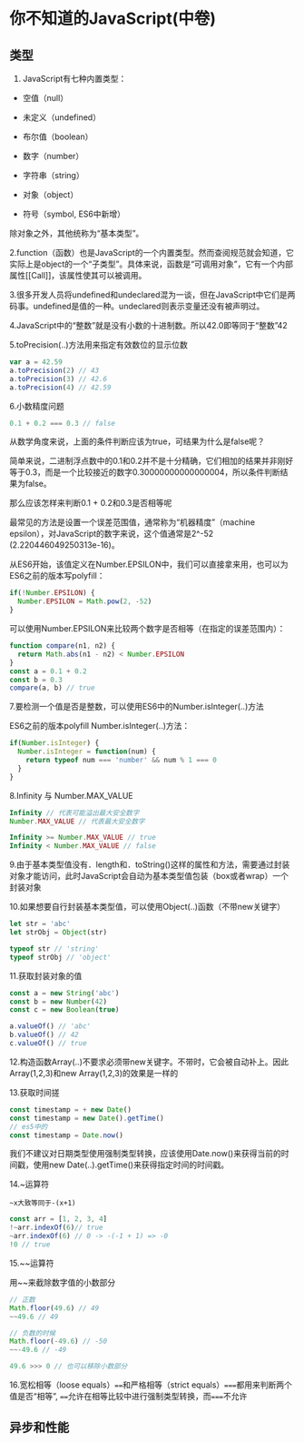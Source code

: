 # 你不知道的JavaScript(中卷)
## 类型

1. JavaScript有七种内置类型：

- 空值（null）

- 未定义（undefined）

- 布尔值（boolean）

- 数字（number）

- 字符串（string）

- 对象（object）

- 符号（symbol, ES6中新增）

除对象之外，其他统称为“基本类型”。



2.function（函数）也是JavaScript的一个内置类型。然而查阅规范就会知道，它实际上是object的一个“子类型”。具体来说，函数是“可调用对象”，它有一个内部属性[[Call]]，该属性使其可以被调用。

3.很多开发人员将undefined和undeclared混为一谈，但在JavaScript中它们是两码事。undefined是值的一种。undeclared则表示变量还没有被声明过。

4.JavaScript中的“整数”就是没有小数的十进制数。所以42.0即等同于“整数”42

5.toPrecision(..)方法用来指定有效数位的显示位数

```js
var a = 42.59
a.toPrecision(2) // 43
a.toPrecision(3) // 42.6
a.toPrecision(4) // 42.59
```

6.小数精度问题

```js
0.1 + 0.2 === 0.3 // false
```

从数学角度来说，上面的条件判断应该为true，可结果为什么是false呢？

简单来说，二进制浮点数中的0.1和0.2并不是十分精确，它们相加的结果并非刚好等于0.3，而是一个比较接近的数字0.30000000000000004，所以条件判断结果为false。

那么应该怎样来判断0.1 + 0.2和0.3是否相等呢

最常见的方法是设置一个误差范围值，通常称为“机器精度”（machine epsilon），对JavaScript的数字来说，这个值通常是2^-52 (2.220446049250313e-16)。

从ES6开始，该值定义在Number.EPSILON中，我们可以直接拿来用，也可以为ES6之前的版本写polyfill：

```js
if(!Number.EPSILON) {
  Number.EPSILON = Math.pow(2, -52)
}
```

可以使用Number.EPSILON来比较两个数字是否相等（在指定的误差范围内）：

```js
function compare(n1, n2) {
  return Math.abs(n1 - n2) < Number.EPSILON
}
const a = 0.1 + 0.2
const b = 0.3
compare(a, b) // true
```

7.要检测一个值是否是整数，可以使用ES6中的Number.isInteger(..)方法

ES6之前的版本polyfill Number.isInteger(..)方法：

```js
if(Number.isInteger) {
  Number.isInteger = function(num) {
    return typeof num === 'number' && num % 1 === 0
  }
}
```

8.Infinity 与 Number.MAX_VALUE

```js
Infinity // 代表可能溢出最大安全数字
Number.MAX_VALUE // 代表最大安全数字

Infinity >= Number.MAX_VALUE // true
Infinity < Number.MAX_VALUE // false
```

9.由于基本类型值没有．length和．toString()这样的属性和方法，需要通过封装对象才能访问，此时JavaScript会自动为基本类型值包装（box或者wrap）一个封装对象

10.如果想要自行封装基本类型值，可以使用Object(..)函数（不带new关键字）

```js
let str = 'abc'
let strObj = Object(str)

typeof str // 'string'
typeof strObj // 'object'
```

11.获取封装对象的值

```js
const a = new String('abc')
const b = new Number(42)
const c = new Boolean(true)

a.valueOf() // 'abc'
b.valueOf() // 42
c.valueOf() // true
```

12.构造函数Array(..)不要求必须带new关键字。不带时，它会被自动补上。因此Array(1,2,3)和new Array(1,2,3)的效果是一样的

13.获取时间搓

```js
const timestamp = + new Date()
const timestamp = new Date().getTime()
// es5中的
const timestamp = Date.now()
```

我们不建议对日期类型使用强制类型转换，应该使用Date.now()来获得当前的时间戳，使用new Date(..).getTime()来获得指定时间的时间戳。

14.~运算符

`~x大致等同于-(x+1)`

```js
const arr = [1, 2, 3, 4]
!~arr.indexOf(6)// true
~arr.indexOf(6) // 0 -> -(-1 + 1) => -0
!0 // true
```

15.~~运算符

用~~来截除数字值的小数部分

```js
// 正数
Math.floor(49.6) // 49
~~49.6 // 49

// 负数的时候
Math.floor(-49.6) // -50
~~-49.6 // -49
```

```js
49.6 >>> 0 // 也可以移除小数部分
```

16.宽松相等（loose equals）`==`和严格相等（strict equals）`===`都用来判断两个值是否“相等”, `==`允许在相等比较中进行强制类型转换，而`===`不允许

## 异步和性能
